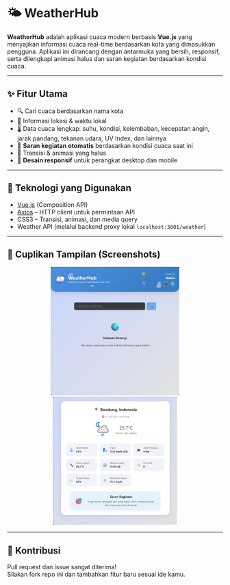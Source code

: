 # 🌤️ WeatherHub

**WeatherHub** adalah aplikasi cuaca modern berbasis **Vue.js** yang menyajikan informasi cuaca real-time berdasarkan kota yang dimasukkan pengguna. Aplikasi ini dirancang dengan antarmuka yang bersih, responsif, serta dilengkapi animasi halus dan saran kegiatan berdasarkan kondisi cuaca.

---

## ✨ Fitur Utama

- 🔍 Cari cuaca berdasarkan nama kota
- 📍 Informasi lokasi & waktu lokal
- 🌡️ Data cuaca lengkap: suhu, kondisi, kelembaban, kecepatan angin, jarak pandang, tekanan udara, UV Index, dan lainnya
- 🎯 **Saran kegiatan otomatis** berdasarkan kondisi cuaca saat ini
- 💬 Transisi & animasi yang halus
- 📱 **Desain responsif** untuk perangkat desktop dan mobile

---

## 🚀 Teknologi yang Digunakan

- [Vue.js](https://vuejs.org/) (Composition API)
- [Axios](https://axios-http.com/) – HTTP client untuk permintaan API
- CSS3 – Transisi, animasi, dan media query
- Weather API (melalui backend proxy lokal `localhost:3001/weather`)

---
## 📸 Cuplikan Tampilan (Screenshots)
<p align="center">
  <img src="vue-weather/src/assets/image1.png" width="300"/>
  <img src="vue-weather/src/assets/image.png" width="290"/>
</p>


---

## 🤝 Kontribusi

Pull request dan issue sangat diterima!  
Silakan fork repo ini dan tambahkan fitur baru sesuai ide kamu.
